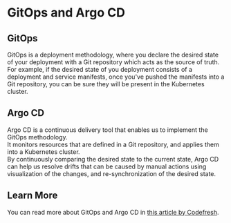 # GitOps and Argo CD

## GitOps

GitOps is a deployment methodology, where you declare the desired state of your deployment with a Git repository which acts as the source of truth.  
For example, if the desired state of you deployment consists of a deployment and service manifests, once you've pushed the manifests into a Git repository, you can be sure they will be present in the Kubernetes cluster.  

## Argo CD

Argo CD is a continuous delivery tool that enables us to implement the GitOps methodology.  
It monitors resources that are defined in a Git repository, and applies them into a Kubernetes cluster.  
By continuously comparing the desired state to the current state, Argo CD can help us resolve drifts that can be caused by manual actions using visualization of the changes, and re-synchronization of the desired state.

## Learn More

You can read more about GitOps and Argo CD in [this article by Codefresh](https://codefresh.io/learn/gitops/gitops-with-kubernetes-why-its-different-and-how-to-adopt-it/).
